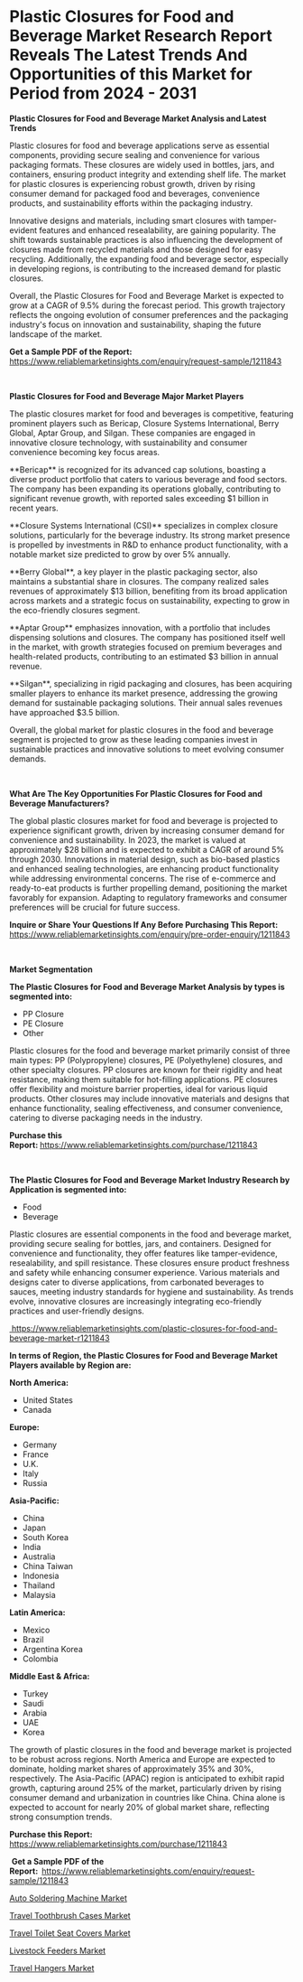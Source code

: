 <p><h1>Plastic Closures for Food and Beverage Market Research Report Reveals The Latest Trends And Opportunities of this Market for Period from 2024 - 2031</h1></p><p><strong>Plastic Closures for Food and Beverage Market Analysis and Latest Trends</strong></p>
<p><p>Plastic closures for food and beverage applications serve as essential components, providing secure sealing and convenience for various packaging formats. These closures are widely used in bottles, jars, and containers, ensuring product integrity and extending shelf life. The market for plastic closures is experiencing robust growth, driven by rising consumer demand for packaged food and beverages, convenience products, and sustainability efforts within the packaging industry.</p><p>Innovative designs and materials, including smart closures with tamper-evident features and enhanced resealability, are gaining popularity. The shift towards sustainable practices is also influencing the development of closures made from recycled materials and those designed for easy recycling. Additionally, the expanding food and beverage sector, especially in developing regions, is contributing to the increased demand for plastic closures.</p><p>Overall, the Plastic Closures for Food and Beverage Market is expected to grow at a CAGR of 9.5% during the forecast period. This growth trajectory reflects the ongoing evolution of consumer preferences and the packaging industry's focus on innovation and sustainability, shaping the future landscape of the market.</p></p>
<p><strong>Get a Sample PDF of the Report:&nbsp;</strong> <a href="https://www.reliablemarketinsights.com/enquiry/request-sample/1211843?utm_campaign=1332&utm_medium=2&utm_source=Github&utm_content=ia&utm_term=06102024&utm_id=plastic-closures-for-food-and-beverage">https://www.reliablemarketinsights.com/enquiry/request-sample/1211843</a></p>
<p>&nbsp;</p>
<p><strong>Plastic Closures for Food and Beverage Major Market Players</strong></p>
<p><p>The plastic closures market for food and beverages is competitive, featuring prominent players such as Bericap, Closure Systems International, Berry Global, Aptar Group, and Silgan. These companies are engaged in innovative closure technology, with sustainability and consumer convenience becoming key focus areas.</p><p>**Bericap** is recognized for its advanced cap solutions, boasting a diverse product portfolio that caters to various beverage and food sectors. The company has been expanding its operations globally, contributing to significant revenue growth, with reported sales exceeding $1 billion in recent years.</p><p>**Closure Systems International (CSI)** specializes in complex closure solutions, particularly for the beverage industry. Its strong market presence is propelled by investments in R&D to enhance product functionality, with a notable market size predicted to grow by over 5% annually.</p><p>**Berry Global**, a key player in the plastic packaging sector, also maintains a substantial share in closures. The company realized sales revenues of approximately $13 billion, benefiting from its broad application across markets and a strategic focus on sustainability, expecting to grow in the eco-friendly closures segment.</p><p>**Aptar Group** emphasizes innovation, with a portfolio that includes dispensing solutions and closures. The company has positioned itself well in the market, with growth strategies focused on premium beverages and health-related products, contributing to an estimated $3 billion in annual revenue.</p><p>**Silgan**, specializing in rigid packaging and closures, has been acquiring smaller players to enhance its market presence, addressing the growing demand for sustainable packaging solutions. Their annual sales revenues have approached $3.5 billion.</p><p>Overall, the global market for plastic closures in the food and beverage segment is projected to grow as these leading companies invest in sustainable practices and innovative solutions to meet evolving consumer demands.</p></p>
<p>&nbsp;</p>
<p><strong>What Are The Key Opportunities For Plastic Closures for Food and Beverage Manufacturers?</strong></p>
<p><p>The global plastic closures market for food and beverage is projected to experience significant growth, driven by increasing consumer demand for convenience and sustainability. In 2023, the market is valued at approximately $28 billion and is expected to exhibit a CAGR of around 5% through 2030. Innovations in material design, such as bio-based plastics and enhanced sealing technologies, are enhancing product functionality while addressing environmental concerns. The rise of e-commerce and ready-to-eat products is further propelling demand, positioning the market favorably for expansion. Adapting to regulatory frameworks and consumer preferences will be crucial for future success.</p></p>
<p><strong>Inquire or Share Your Questions If Any Before Purchasing This Report:</strong> <a href="https://www.reliablemarketinsights.com/enquiry/pre-order-enquiry/1211843?utm_campaign=1332&utm_medium=2&utm_source=Github&utm_content=ia&utm_term=06102024&utm_id=plastic-closures-for-food-and-beverage">https://www.reliablemarketinsights.com/enquiry/pre-order-enquiry/1211843</a></p>
<p>&nbsp;</p>
<p><strong>Market Segmentation</strong></p>
<p><strong>The Plastic Closures for Food and Beverage Market Analysis by types is segmented into:</strong></p>
<p><ul><li>PP Closure</li><li>PE Closure</li><li>Other</li></ul></p>
<p><p>Plastic closures for the food and beverage market primarily consist of three main types: PP (Polypropylene) closures, PE (Polyethylene) closures, and other specialty closures. PP closures are known for their rigidity and heat resistance, making them suitable for hot-filling applications. PE closures offer flexibility and moisture barrier properties, ideal for various liquid products. Other closures may include innovative materials and designs that enhance functionality, sealing effectiveness, and consumer convenience, catering to diverse packaging needs in the industry.</p></p>
<p><strong>Purchase this Report:&nbsp;</strong><a href="https://www.reliablemarketinsights.com/purchase/1211843?utm_campaign=1332&utm_medium=2&utm_source=Github&utm_content=ia&utm_term=06102024&utm_id=plastic-closures-for-food-and-beverage">https://www.reliablemarketinsights.com/purchase/1211843</a></p>
<p>&nbsp;</p>
<p><strong>The Plastic Closures for Food and Beverage Market Industry Research by Application is segmented into:</strong></p>
<p><ul><li>Food</li><li>Beverage</li></ul></p>
<p><p>Plastic closures are essential components in the food and beverage market, providing secure sealing for bottles, jars, and containers. Designed for convenience and functionality, they offer features like tamper-evidence, resealability, and spill resistance. These closures ensure product freshness and safety while enhancing consumer experience. Various materials and designs cater to diverse applications, from carbonated beverages to sauces, meeting industry standards for hygiene and sustainability. As trends evolve, innovative closures are increasingly integrating eco-friendly practices and user-friendly designs.</p></p>
<p><a href="https://www.reliablemarketinsights.com/plastic-closures-for-food-and-beverage-market-r1211843?utm_campaign=1332&utm_medium=2&utm_source=Github&utm_content=ia&utm_term=06102024&utm_id=plastic-closures-for-food-and-beverage">&nbsp;https://www.reliablemarketinsights.com/plastic-closures-for-food-and-beverage-market-r1211843</a></p>
<p><strong>In terms of Region, the Plastic Closures for Food and Beverage Market Players available by Region are:</strong></p>
<p>
    <p> <strong> North America: </strong>
        <ul>
            <li>United States</li>
            <li>Canada</li>
        </ul>
        </p> 
    <p> <strong> Europe: </strong>
        <ul>
            <li>Germany</li>
            <li>France</li>
            <li>U.K.</li>
            <li>Italy</li>
            <li>Russia</li>
        </ul>
        </p> 
    <p> <strong> Asia-Pacific: </strong>
        <ul>
            <li>China</li>
            <li>Japan</li>
            <li>South Korea</li>
            <li>India</li>
            <li>Australia</li>
            <li>China Taiwan</li>
            <li>Indonesia</li>
            <li>Thailand</li>
            <li>Malaysia</li>
        </ul>
        </p> 
    <p> <strong> Latin America: </strong>
        <ul>
            <li>Mexico</li>
            <li>Brazil</li>
            <li>Argentina Korea</li>
            <li>Colombia</li>
        </ul>
        </p> 
    <p> <strong> Middle East & Africa: </strong>
        <ul>
            <li>Turkey</li>
            <li>Saudi</li>
            <li>Arabia</li>
            <li>UAE</li>
            <li>Korea</li>
        </ul>
    </p>
    </p>
<p><p>The growth of plastic closures in the food and beverage market is projected to be robust across regions. North America and Europe are expected to dominate, holding market shares of approximately 35% and 30%, respectively. The Asia-Pacific (APAC) region is anticipated to exhibit rapid growth, capturing around 25% of the market, particularly driven by rising consumer demand and urbanization in countries like China. China alone is expected to account for nearly 20% of global market share, reflecting strong consumption trends.</p></p>
<p><strong>Purchase this Report: </strong><a href="https://www.reliablemarketinsights.com/purchase/1211843?utm_campaign=1332&utm_medium=2&utm_source=Github&utm_content=ia&utm_term=06102024&utm_id=plastic-closures-for-food-and-beverage">https://www.reliablemarketinsights.com/purchase/1211843</a></p>
<p>&nbsp;<strong>Get a Sample PDF of the Report:&nbsp;&nbsp;</strong><a href="https://www.reliablemarketinsights.com/enquiry/request-sample/1211843?utm_campaign=1332&utm_medium=2&utm_source=Github&utm_content=ia&utm_term=06102024&utm_id=plastic-closures-for-food-and-beverage">https://www.reliablemarketinsights.com/enquiry/request-sample/1211843</a></p>
<p><strong></strong></p>
<p><p><a href="https://www.linkedin.com/pulse/auto-soldering-machine-value-chain-analysis-from-raw-materials-0nd6c?utm_campaign=1332&utm_medium=2&utm_source=Github&utm_content=ia&utm_term=06102024&utm_id=plastic-closures-for-food-and-beverage">Auto Soldering Machine Market</a></p><p><a href="https://www.linkedin.com/pulse/digital-transformation-travel-toothbrush-cases-industry-market-2usve?utm_campaign=1332&utm_medium=2&utm_source=Github&utm_content=ia&utm_term=06102024&utm_id=plastic-closures-for-food-and-beverage">Travel Toothbrush Cases Market</a></p><p><a href="https://www.linkedin.com/pulse/regulatory-landscape-its-influence-global-travel-toilet-seat-f07ee?utm_campaign=1332&utm_medium=2&utm_source=Github&utm_content=ia&utm_term=06102024&utm_id=plastic-closures-for-food-and-beverage">Travel Toilet Seat Covers Market</a></p><p><a href="https://www.linkedin.com/pulse/global-perspectives-livestock-feeders-market-trends-forecast-ksfmc?utm_campaign=1332&utm_medium=2&utm_source=Github&utm_content=ia&utm_term=06102024&utm_id=plastic-closures-for-food-and-beverage">Livestock Feeders Market</a></p><p><a href="https://www.linkedin.com/pulse/emerging-trends-travel-hangers-market-global-outlook-future-prospects-xq7ue?utm_campaign=1332&utm_medium=2&utm_source=Github&utm_content=ia&utm_term=06102024&utm_id=plastic-closures-for-food-and-beverage">Travel Hangers Market</a></p></p>
